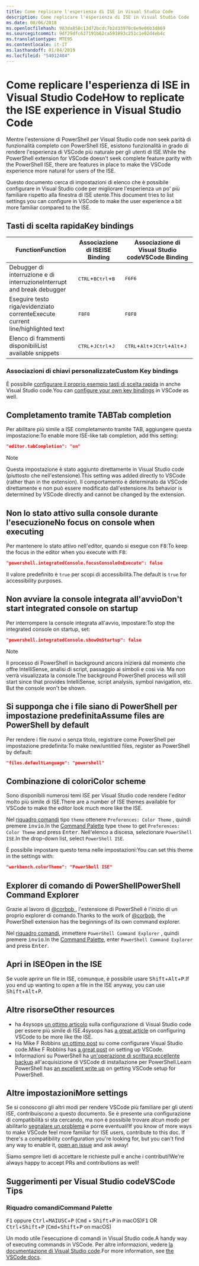 ```yaml
---
title: Come replicare l'esperienza di ISE in Visual Studio Code
description: Come replicare l'esperienza di ISE in Visual Studio Code
ms.date: 08/06/2018
ms.openlocfilehash: 983da850c13d72bcdc7b2d33970c6e9e06b3d869
ms.sourcegitcommit: 9df29dfc637191b62ca591893c251c1e02d4eb4c
ms.translationtype: MTE95
ms.contentlocale: it-IT
ms.lasthandoff: 01/04/2019
ms.locfileid: "54012484"
---
```

# <a name="how-to-replicate-the-ise-experience-in-visual-studio-code"></a><span data-ttu-id="d8102-103">Come replicare l'esperienza di ISE in Visual Studio Code</span><span class="sxs-lookup"><span data-stu-id="d8102-103">How to replicate the ISE experience in Visual Studio Code</span></span>

<span data-ttu-id="d8102-104">Mentre l'estensione di PowerShell per Visual Studio code non seek parità di funzionalità completo con PowerShell ISE, esistono funzionalità in grado di rendere l'esperienza di VSCode più naturale per gli utenti di ISE.</span><span class="sxs-lookup"><span data-stu-id="d8102-104">While the PowerShell extension for VSCode doesn't seek complete feature parity with the PowerShell ISE, there are features in place to make the VSCode experience more natural for users of the ISE.</span></span>

<span data-ttu-id="d8102-105">Questo documento cerca di impostazioni di elenco che è possibile configurare in Visual Studio code per migliorare l'esperienza un po' più familiare rispetto alla finestra di ISE utente.</span><span class="sxs-lookup"><span data-stu-id="d8102-105">This document tries to list settings you can configure in VSCode to make the user experience a bit more familiar compared to the ISE.</span></span>

## <a name="key-bindings"></a><span data-ttu-id="d8102-106">Tasti di scelta rapida</span><span class="sxs-lookup"><span data-stu-id="d8102-106">Key bindings</span></span>

| <span data-ttu-id="d8102-107">Function</span><span class="sxs-lookup"><span data-stu-id="d8102-107">Function</span></span>                              | <span data-ttu-id="d8102-108">Associazione di ISE</span><span class="sxs-lookup"><span data-stu-id="d8102-108">ISE Binding</span></span>                  | <span data-ttu-id="d8102-109">Associazione di Visual Studio code</span><span class="sxs-lookup"><span data-stu-id="d8102-109">VSCode Binding</span></span>                              |
| ----------------                      | -----------                  | --------------                              |
| <span data-ttu-id="d8102-110">Debugger di interruzione e di interruzione</span><span class="sxs-lookup"><span data-stu-id="d8102-110">Interrupt and break debugger</span></span>          | <span data-ttu-id="d8102-111"><kbd>CTRL</kbd>+<kbd>B</kbd></span><span class="sxs-lookup"><span data-stu-id="d8102-111"><kbd>Ctrl</kbd>+<kbd>B</kbd></span></span> | <span data-ttu-id="d8102-112"><kbd>F6</kbd></span><span class="sxs-lookup"><span data-stu-id="d8102-112"><kbd>F6</kbd></span></span>                               |
| <span data-ttu-id="d8102-113">Eseguire testo riga/evidenziato corrente</span><span class="sxs-lookup"><span data-stu-id="d8102-113">Execute current line/highlighted text</span></span> | <span data-ttu-id="d8102-114"><kbd>F8</kbd></span><span class="sxs-lookup"><span data-stu-id="d8102-114"><kbd>F8</kbd></span></span>                | <span data-ttu-id="d8102-115"><kbd>F8</kbd></span><span class="sxs-lookup"><span data-stu-id="d8102-115"><kbd>F8</kbd></span></span>                               |
| <span data-ttu-id="d8102-116">Elenco di frammenti disponibili</span><span class="sxs-lookup"><span data-stu-id="d8102-116">List available snippets</span></span>               | <span data-ttu-id="d8102-117"><kbd>CTRL</kbd>+<kbd>J</kbd></span><span class="sxs-lookup"><span data-stu-id="d8102-117"><kbd>Ctrl</kbd>+<kbd>J</kbd></span></span> | <span data-ttu-id="d8102-118"><kbd>CTRL</kbd>+<kbd>Alt</kbd>+<kbd>J</kbd></span><span class="sxs-lookup"><span data-stu-id="d8102-118"><kbd>Ctrl</kbd>+<kbd>Alt</kbd>+<kbd>J</kbd></span></span> |

### <a name="custom-key-bindings"></a><span data-ttu-id="d8102-119">Associazioni di chiavi personalizzate</span><span class="sxs-lookup"><span data-stu-id="d8102-119">Custom Key bindings</span></span>

<span data-ttu-id="d8102-120">È possibile [configurare il proprio esempio tasti di scelta rapida](https://code.visualstudio.com/docs/getstarted/keybindings#_custom-keybindings-for-refactorings) in anche Visual Studio code.</span><span class="sxs-lookup"><span data-stu-id="d8102-120">You can [configure your own key bindings](https://code.visualstudio.com/docs/getstarted/keybindings#_custom-keybindings-for-refactorings) in VSCode as well.</span></span>

## <a name="tab-completion"></a><span data-ttu-id="d8102-121">Completamento tramite TAB</span><span class="sxs-lookup"><span data-stu-id="d8102-121">Tab completion</span></span>

<span data-ttu-id="d8102-122">Per abilitare più simile a ISE completamento tramite TAB, aggiungere questa impostazione:</span><span class="sxs-lookup"><span data-stu-id="d8102-122">To enable more ISE-like tab completion, add this setting:</span></span>

```json
"editor.tabCompletion": "on"
```

> [!NOTE]
> <span data-ttu-id="d8102-123">Questa impostazione è stato aggiunto direttamente in Visual Studio code (piuttosto che nell'estensione).</span><span class="sxs-lookup"><span data-stu-id="d8102-123">This setting was added directly to VSCode (rather than in the extension).</span></span> <span data-ttu-id="d8102-124">Il comportamento è determinato da VSCode direttamente e non può essere modificato dall'estensione.</span><span class="sxs-lookup"><span data-stu-id="d8102-124">Its behavior is determined by VSCode directly and cannot be changed by the extension.</span></span>

## <a name="no-focus-on-console-when-executing"></a><span data-ttu-id="d8102-125">Non lo stato attivo sulla console durante l'esecuzione</span><span class="sxs-lookup"><span data-stu-id="d8102-125">No focus on console when executing</span></span>

<span data-ttu-id="d8102-126">Per mantenere lo stato attivo nell'editor, quando si esegue con <kbd>F8</kbd>:</span><span class="sxs-lookup"><span data-stu-id="d8102-126">To keep the focus in the editor when you execute with <kbd>F8</kbd>:</span></span>

```json
"powershell.integratedConsole.focusConsoleOnExecute": false
```

<span data-ttu-id="d8102-127">Il valore predefinito è `true` per scopi di accessibilità.</span><span class="sxs-lookup"><span data-stu-id="d8102-127">The default is `true` for accessibility purposes.</span></span>

## <a name="dont-start-integrated-console-on-startup"></a><span data-ttu-id="d8102-128">Non avviare la console integrata all'avvio</span><span class="sxs-lookup"><span data-stu-id="d8102-128">Don't start integrated console on startup</span></span>

<span data-ttu-id="d8102-129">Per interrompere la console integrata all'avvio, impostare:</span><span class="sxs-lookup"><span data-stu-id="d8102-129">To stop the integrated console on startup, set:</span></span>

```json
"powershell.integratedConsole.showOnStartup": false
```

> [!NOTE]
> <span data-ttu-id="d8102-130">Il processo di PowerShell in background ancora inizierà dal momento che offre IntelliSense, analisi di script, passaggio ai simboli e così via. Ma non verrà visualizzata la console.</span><span class="sxs-lookup"><span data-stu-id="d8102-130">The background PowerShell process will still start since that provides IntelliSense, script analysis, symbol navigation, etc. But the console won't be shown.</span></span>

## <a name="assume-files-are-powershell-by-default"></a><span data-ttu-id="d8102-131">Si supponga che i file siano di PowerShell per impostazione predefinita</span><span class="sxs-lookup"><span data-stu-id="d8102-131">Assume files are PowerShell by default</span></span>

<span data-ttu-id="d8102-132">Per rendere i file nuovi o senza titolo, registrare come PowerShell per impostazione predefinita:</span><span class="sxs-lookup"><span data-stu-id="d8102-132">To make new/untitled files, register as PowerShell by default:</span></span>

```json
"files.defaultLanguage": "powershell"
```

## <a name="color-scheme"></a><span data-ttu-id="d8102-133">Combinazione di colori</span><span class="sxs-lookup"><span data-stu-id="d8102-133">Color scheme</span></span>

<span data-ttu-id="d8102-134">Sono disponibili numerosi temi ISE per Visual Studio code rendere l'editor molto più simile di ISE.</span><span class="sxs-lookup"><span data-stu-id="d8102-134">There are a number of ISE themes available for VSCode to make the editor look much more like the ISE.</span></span>

<span data-ttu-id="d8102-135">Nel [riquadro comandi] tipo `theme` ottenere `Preferences: Color Theme` , quindi premere <kbd>invio</kbd>.</span><span class="sxs-lookup"><span data-stu-id="d8102-135">In the [Command Palette] type `theme` to get `Preferences: Color Theme` and press <kbd>Enter</kbd>.</span></span>
<span data-ttu-id="d8102-136">Nell'elenco a discesa, selezionare `PowerShell ISE`.</span><span class="sxs-lookup"><span data-stu-id="d8102-136">In the drop-down list, select `PowerShell ISE`.</span></span>

<span data-ttu-id="d8102-137">È possibile impostare questo tema nelle impostazioni:</span><span class="sxs-lookup"><span data-stu-id="d8102-137">You can set this theme in the settings with:</span></span>

```json
"workbench.colorTheme": "PowerShell ISE"
```

## <a name="powershell-command-explorer"></a><span data-ttu-id="d8102-138">Explorer di comando di PowerShell</span><span class="sxs-lookup"><span data-stu-id="d8102-138">PowerShell Command Explorer</span></span>

<span data-ttu-id="d8102-139">Grazie al lavoro di [ @corbob ](https://github.com/corbob), l'estensione di PowerShell è l'inizio di un proprio explorer di comando.</span><span class="sxs-lookup"><span data-stu-id="d8102-139">Thanks to the work of [@corbob](https://github.com/corbob), the PowerShell extension has the beginnings of its own command explorer.</span></span>

<span data-ttu-id="d8102-140">Nel [riquadro comandi], immettere `PowerShell Command Explorer` , quindi premere <kbd>invio</kbd>.</span><span class="sxs-lookup"><span data-stu-id="d8102-140">In the [Command Palette], enter `PowerShell Command Explorer` and press <kbd>Enter</kbd>.</span></span>

## <a name="open-in-the-ise"></a><span data-ttu-id="d8102-141">Apri in ISE</span><span class="sxs-lookup"><span data-stu-id="d8102-141">Open in the ISE</span></span>

<span data-ttu-id="d8102-142">Se vuole aprire un file in ISE, comunque, è possibile usare <kbd>Shift</kbd>+<kbd>Alt</kbd>+<kbd>P</kbd>.</span><span class="sxs-lookup"><span data-stu-id="d8102-142">If you end up wanting to open a file in the ISE anyway, you can use <kbd>Shift</kbd>+<kbd>Alt</kbd>+<kbd>P</kbd>.</span></span>

## <a name="other-resources"></a><span data-ttu-id="d8102-143">Altre risorse</span><span class="sxs-lookup"><span data-stu-id="d8102-143">Other resources</span></span>

- <span data-ttu-id="d8102-144">ha 4sysops [un ottimo articolo](https://4sysops.com/archives/make-visual-studio-code-look-and-behave-like-powershell-ise/) sulla configurazione di Visual Studio code per essere più simile di ISE.</span><span class="sxs-lookup"><span data-stu-id="d8102-144">4sysops has [a great article](https://4sysops.com/archives/make-visual-studio-code-look-and-behave-like-powershell-ise/) on configuring VSCode to be more like the ISE.</span></span>
- <span data-ttu-id="d8102-145">Ha Mike F Robbins [un ottimo post](https://mikefrobbins.com/2017/08/24/how-to-install-visual-studio-code-and-configure-it-as-a-replacement-for-the-powershell-ise/) su come configurare Visual Studio code.</span><span class="sxs-lookup"><span data-stu-id="d8102-145">Mike F Robbins has [a great post](https://mikefrobbins.com/2017/08/24/how-to-install-visual-studio-code-and-configure-it-as-a-replacement-for-the-powershell-ise/) on setting up VSCode.</span></span>
- <span data-ttu-id="d8102-146">Informazioni su PowerShell ha [un'operazione di scrittura eccellente backup](https://www.learnpwsh.com/setup-vs-code-for-powershell/) all'acquisizione di VSCode di installazione per PowerShell.</span><span class="sxs-lookup"><span data-stu-id="d8102-146">Learn PowerShell has [an excellent write up](https://www.learnpwsh.com/setup-vs-code-for-powershell/) on getting VSCode setup for PowerShell.</span></span>

## <a name="more-settings"></a><span data-ttu-id="d8102-147">Altre impostazioni</span><span class="sxs-lookup"><span data-stu-id="d8102-147">More settings</span></span>

<span data-ttu-id="d8102-148">Se si conoscono gli altri modi per rendere VSCode più familiare per gli utenti ISE, contribuiscono a questo documento. Se è presente una configurazione di compatibilità si sta cercando, ma non è possibile trovare alcun modo per abilitarlo [segnalare un problema](https://github.com/PowerShell/vscode-powershell/issues/new/choose) e porre eventuali!</span><span class="sxs-lookup"><span data-stu-id="d8102-148">If you know of more ways to make VSCode feel more familiar for ISE users, contribute to this doc. If there's a compatibility configuration you're looking for, but you can't find any way to enable it, [open an issue](https://github.com/PowerShell/vscode-powershell/issues/new/choose) and ask away!</span></span>

<span data-ttu-id="d8102-149">Siamo sempre lieti di accettare le richieste pull e anche i contributi!</span><span class="sxs-lookup"><span data-stu-id="d8102-149">We're always happy to accept PRs and contributions as well!</span></span>

## <a name="vscode-tips"></a><span data-ttu-id="d8102-150">Suggerimenti per Visual Studio code</span><span class="sxs-lookup"><span data-stu-id="d8102-150">VSCode Tips</span></span>

### <a name="command-palette"></a><span data-ttu-id="d8102-151">Riquadro comandi</span><span class="sxs-lookup"><span data-stu-id="d8102-151">Command Palette</span></span>

<span data-ttu-id="d8102-152"><kbd>F1</kbd> oppure <kbd>Ctrl</kbd>+<kbd>MAIUSC</kbd>+<kbd>P</kbd> (<kbd>Cmd</kbd> + <kbd> Shift</kbd>+<kbd>P</kbd> in macOS)</span><span class="sxs-lookup"><span data-stu-id="d8102-152"><kbd>F1</kbd> OR <kbd>Ctrl</kbd>+<kbd>Shift</kbd>+<kbd>P</kbd> (<kbd>Cmd</kbd>+<kbd>Shift</kbd>+<kbd>P</kbd> on macOS)</span></span>

<span data-ttu-id="d8102-153">Un modo utile l'esecuzione di comandi in Visual Studio code.</span><span class="sxs-lookup"><span data-stu-id="d8102-153">A handy way of executing commands in VSCode.</span></span>
<span data-ttu-id="d8102-154">Per altre informazioni, vedere [la documentazione di Visual Studio code](https://code.visualstudio.com/docs/getstarted/userinterface#_command-palette).</span><span class="sxs-lookup"><span data-stu-id="d8102-154">For more information, see [the VSCode docs](https://code.visualstudio.com/docs/getstarted/userinterface#_command-palette).</span></span>

[Riquadro comandi]: #command-palette
[Command Palette]: #command-palette
